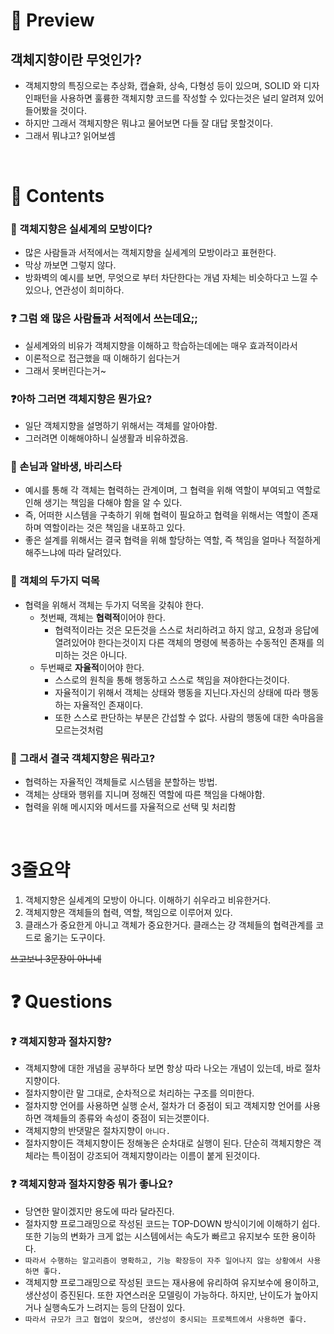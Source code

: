 # 📌 Preview

## 객체지향이란 무엇인가?

- 객체지향의 특징으로는 추상화, 캡슐화, 상속, 다형성 등이 있으며, SOLID 와 디자인패턴을 사용하면 훌륭한 객체지향 코드를 작성할 수 있다는것은 널리 알려져 있어 들어봤을 것이다.
- 하지만 그래서 객체지향은 뭐냐고 물어보면 다들 잘 대답 못할것이다.
- 그래서 뭐냐고? 읽어보셈

</br>
  
# 📌 Contents

### 📌 객체지향은 실세계의 모방이다?

- 많은 사람들과 서적에서는 객체지향을 실세계의 모방이라고 표현한다.
- 막상 까보면 그렇지 않다.
- 방화벽의 예시를 보면, 무엇으로 부터 차단한다는 개념 자체는 비슷하다고 느낄 수 있으나, 연관성이 희미하다.

### ❓ 그럼 왜 많은 사람들과 서적에서 쓰는데요;;

- 실세계와의 비유가 객체지향을 이해하고 학습하는데에는 매우 효과적이라서
- 이론적으로 접근했을 때 이해하기 쉽다는거
- 그래서 못버린다는거~

### ❓아하 그러면 객체지향은 뭔가요?

- 일단 객체지향을 설명하기 위해서는 객체를 알아야함.
- 그러려면 이해해야하니 실생활과 비유하겠음.

### 📌 손님과 알바생, 바리스타

- 예시를 통해 각 객체는 협력하는 관계이며, 그 협력을 위해 역할이 부여되고 역할로 인해 생기는 책임을 다해야 함을 알 수 있다.
- 즉, 어떠한 시스템을 구축하기 위해 협력이 필요하고 협력을 위해서는 역할이 존재하며 역할이라는 것은 책임을 내포하고 있다.
- 좋은 설계를 위해서는 결국 협력을 위해 할당하는 역할, 즉 책임을 얼마나 적절하게 해주느냐에 따라 달려있다.

### 📌 객체의 두가지 덕목

- 협력을 위해서 객체는 두가지 덕목을 갖춰야 한다.
  - 첫번째, 객체는 **협력적**이어야 한다.
    - 협력적이라는 것은 모든것을 스스로 처리하려고 하지 않고, 요청과 응답에 열려있어야 한다는것이지 다른 객체의 명령에 복종하는 수동적인 존재를 의미하는 것은 아니다.
  - 두번째로 **자율적**이어야 한다.
    - 스스로의 원칙을 통해 행동하고 스스로 책임을 져야한다는것이다.
    - 자율적이기 위해서 객체는 상태와 행동을 지닌다.자신의 상태에 따라 행동하는 자율적인 존재이다.
    - 또한 스스로 판단하는 부분은 간섭할 수 없다. 사람의 행동에 대한 속마음을 모르는것처럼

### 📌 그래서 결국 객체지향은 뭐라고?

- 협력하는 자율적인 객체들로 시스템을 분할하는 방법.
- 객체는 상태와 행위를 지니며 정해진 역할에 따른 책임을 다해야함.
- 협력을 위해 메시지와 메서드를 자율적으로 선택 및 처리함

</br>

# 3줄요약

1. 객체지향은 실세계의 모방이 아니다. 이해하기 쉬우라고 비유한거다.
2. 객체지향은 객체들의 협력, 역할, 책임으로 이루어져 있다.
3. 클래스가 중요한게 아니고 객체가 중요한거다. 클래스는 걍 객체들의 협력관계를 코드로 옮기는 도구이다.

~~쓰고보니 3문장이 아니네~~

# ❓ Questions

### ❓ 객체지향과 절차지향?

- 객체지향에 대한 개념을 공부하다 보면 항상 따라 나오는 개념이 있는데, 바로 절차지향이다.
- 절차지향이란 말 그대로, 순차적으로 처리하는 구조를 의미한다.
- 절차지향 언어를 사용하면 실행 순서, 절차가 더 중점이 되고 객체지향 언어를 사용하면 객체들의 종류와 속성이 중점이 되는것뿐이다.
- 객체지향의 반댓말은 절차지향이 `아니다.`
- 절차지향이든 객체지향이든 정해놓은 순차대로 실행이 된다. 단순히 객체지향은 객체라는 특이점이 강조되어 객체지향이라는 이름이 붙게 된것이다.

### ❓ 객체지향과 절차지향중 뭐가 좋나요?

- 당연한 말이겠지만 용도에 따라 달라진다.
- 절차지향 프로그래밍으로 작성된 코드는 TOP-DOWN 방식이기에 이해하기 쉽다. 또한 기능의 변화가 크게 없는 시스템에서는 속도가 빠르고 유지보수 또한 용이하다.
- `따라서 수행하는 알고리즘이 명확하고, 기능 확장등이 자주 일어나지 않는 상황에서 사용하면 좋다.`
- 객체지향 프로그래밍으로 작성된 코드는 재사용에 유리하여 유지보수에 용이하고, 생산성이 증진된다. 또한 자연스러운 모델링이 가능하다. 하지만, 난이도가 높아지거나 실행속도가 느려지는 등의 단점이 있다.
- `따라서 규모가 크고 협업이 잦으며, 생산성이 중시되는 프로젝트에서 사용하면 좋다.`
